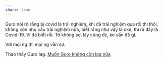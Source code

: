 ```yaml
---
share: true
---
```

Guro nói rõ rằng bị covid là trải nghiệm, khi đã trải nghiệm qua rồi thì thôi, không còn nhu cầu trải nghiệm nữa, biết rằng như vậy là oke, thì ra đây là Covid-19. Vì đã biết rồi.
Tớ không sợ, lây cũng đc, ko vấn đề gì.

Với mọi ng thì mọi ng vẫn sợ. 

Thảo thấy Guro lag. [Muốn Guro không còn lag nữa](../../../../1%20Th%C3%B4ng%20tin%20th%C3%A2n%20ch%E1%BB%A7/H%C3%A0nh%20vi/%C4%90i%E1%BB%81u%20mu%E1%BB%91n%20l%C3%A0m%20cho%20ng%C6%B0%E1%BB%9Di%20kh%C3%A1c/Mu%E1%BB%91n%20Guro%20kh%C3%B4ng%20c%C3%B2n%20lag%20n%E1%BB%AFa.md)
